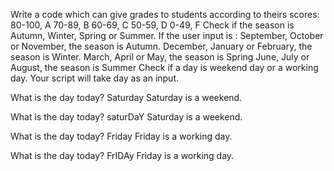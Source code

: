 Write a code which can give grades to students according to theirs scores:
80-100, A
70-89, B
60-69, C
50-59, D
0-49, F
Check if the season is Autumn, Winter, Spring or Summer. If the user input is :
September, October or November, the season is Autumn.
December, January or February, the season is Winter.
March, April or May, the season is Spring
June, July or August, the season is Summer
Check if a day is weekend day or a working day. Your script will take day as an input.

  What is the day  today? Saturday
  Saturday is a weekend.

  What is the day today? saturDaY
  Saturday is a weekend.

  What is the day today? Friday
  Friday is a working day.

  What is the day today? FrIDAy
  Friday is a working day.